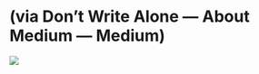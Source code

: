 <!--
id: 47597093689
link: http://tumblr.atmos.org/post/47597093689/via-dont-write-alone-about-medium-medium
slug: via-dont-write-alone-about-medium-medium
date: Tue Apr 09 2013 20:56:22 GMT-0700 (PDT)
publish: 2013-04-09
tags: 
title: (via Don’t Write Alone — About Medium — Medium)
-->


(via Don’t Write Alone — About Medium — Medium)
===============================================

![](http://25.media.tumblr.com/995e3c6607b2c539cd931f7b39c8e1c8/tumblr_ml0tlypFCZ1qz4sngo1_1280.gif)

